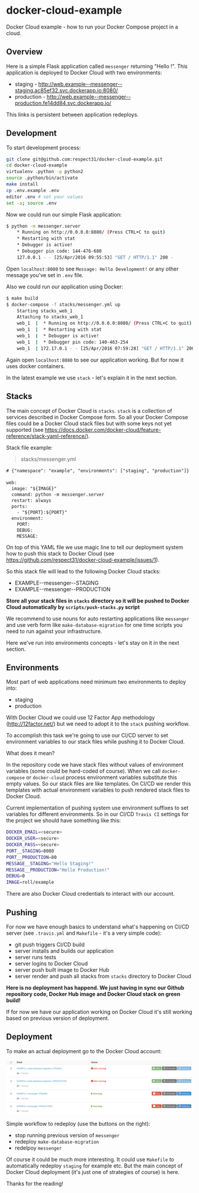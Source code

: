 # docker-cloud-example

Docker Cloud example - how to run your Docker Compose project in a cloud.

## Overview

Here is a simple Flask application called `messenger` returning "Hello <something>!".
This application is deployed to Docker Cloud with two environments:

- staging - http://web.example--messenger--staging.ac85ef32.svc.dockerapp.io:8080/
- production - http://web.example--messenger--production.fe14dd84.svc.dockerapp.io/

This links is persistent between application redeploys.

## Development

To start development process:

```bash
git clone git@github.com:respect31/docker-cloud-example.git
cd docker-cloud-example
virtualenv .python -p python2
source .python/bin/activate
make install
cp .env.example .env
editor .env # set your values
set -a; source .env
```

Now we could run our simple Flask application:

```bash
$ python -m messenger.server
    * Running on http://0.0.0.0:8080/ (Press CTRL+C to quit)
    * Restarting with stat
    * Debugger is active!
    * Debugger pin code: 144-476-680
    127.0.0.1 - - [25/Apr/2016 09:55:53] "GET / HTTP/1.1" 200 -
```

Open `localhost:8080` to see `Message: Hello Development!` or
any other message you've set in `.env` file.

Also we could run our application using Docker:

```bash
$ make build
$ docker-compose -f stacks/messenger.yml up
    Starting stacks_web_1
    Attaching to stacks_web_1
    web_1  |  * Running on http://0.0.0.0:8080/ (Press CTRL+C to quit)
    web_1  |  * Restarting with stat
    web_1  |  * Debugger is active!
    web_1  |  * Debugger pin code: 140-463-254
    web_1  | 172.17.0.1 - - [25/Apr/2016 07:59:28] "GET / HTTP/1.1" 200 -
```
Again open `localhost:8080` to see our application working. But for now
it uses docker containers.

In the latest example we use `stack` - let's explain it in the next section.

## Stacks

The main concept of Docker Cloud is `stacks`. `stack` is a collection of
services described in Docker Compose form. So all your Docker Compose files
could be a Docker Cloud stack files but with some keys not yet supported
(see https://docs.docker.com/docker-cloud/feature-reference/stack-yaml-reference/).

Stack file example:

> stacks/messenger.yml

```
# {"namespace": "example", "environments": ["staging", "production"]}

web:
  image: "${IMAGE}"
  command: python -m messenger.server
  restart: always
  ports:
    - "${PORT}:${PORT}"
  environment:
    PORT:
    DEBUG:
    MESSAGE:
```

On top of this YAML file we use magic line to tell our
deployment system how to push this stack to Docker Cloud
(see https://github.com/respect31/docker-cloud-example/issues/1).

So this stack file will lead to the following Docker Cloud stacks:
- EXAMPLE--messenger--STAGING
- EXAMPLE--messenger--PRODUCTION

**Store all your stack files in `stacks` directory so it will be
pushed to Docker Cloud automatically by `scripts/push-stacks.py` script**

We recommend to use nouns for auto restarting applications like `messanger` and
use verb form like `make-database-migration` for one time scripts
you need to run against your infrastructure.

Here we've run into environments concepts - let's
stay on it in the next section.

## Environments

Most part of web applications need minimum two environments to deploy into:
- staging
- production

With Docker Cloud we could use 12 Factor App methodology (http://12factor.net/)
but we need to adopt it to the `stack` pushing workflow.

To accomplish this task we're going to use our CI/CD server to set
environment variables to our stack files while pushing it to Docker Cloud.

What does it mean?

In the repository code we have stack files without values of environment
variables (some could be hard-coded of course). When we call `docker-compose`
or `docker-cloud` process environment variables substitute this empty values.
So our stack files are like templates. On CI/CD we render this templates
with actual environment variables to push rendered stack files to Docker Cloud.

Current implementation of pushing system use environment suffixes to set
variables for different environments. So in our CI/CD `Travis CI` settings
for the project we should have something like this:

```bash
DOCKER_EMAIL=<secure>
DOCKER_USER=<secure>
DOCKER_PASS=<secure>
PORT__STAGING=8080
PORT__PRODUCTION=80
MESSAGE__STAGING="Hello Staging!"
MESSAGE__PRODUCTION="Hello Production!"
DEBUG=0
IMAGE=roll/example
```

There are also Docker Cloud credentials to interact with our account.

## Pushing

For now we have enough basics to understand what's happening on CI/CD server
(see `.travis.yml` and `Makefile` - it's a very simple code):
- git push triggers CI/CD build
- server installs and builds our application
- server runs tests
- server logins to Docker Cloud
- server push built image to Docker Hub
- server render and push all stacks from `stacks` directory to Docker Cloud

**Here is no deployment has happend. We just having in sync our Github
repository code, Docker Hub image and Docker Cloud stack on green build!**

If for now we have our application working on Docker Cloud it's still
working based on previous version of deployment.

## Deployment

To make an actual deployment go to the Docker Cloud account:

![Docker Cloud](files/cloud.png)

Simple workflow to redeploy (use the buttons on the right):
- stop running previous version of `messenger`
- redeploy `make-database-migration`
- redelpoy `messenger`

Of course it could be much more interesting. It could use `Makefile`
to automatically redeploy `staging` for example etc. But the main
concept of Docker Cloud deployment (it's just one of strategies of
course) is here.

Thanks for the reading!
